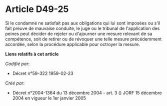 # Article D49-25

Si le condamné ne satisfait pas aux obligations qui lui sont imposées ou s'il fait preuve de mauvaise conduite, le juge ou le
tribunal de l'application des peines peut décider de rejeter ou d'ajourner une mesure relevant de sa compétence, soit de
retirer ou de révoquer une telle mesure précédemment accordée, selon la procédure applicable pour octroyer la mesure.

**Liens relatifs à cet article**

_Codifié par_:

  - Décret n°59-322 1959-02-23

_Créé par_:

  - Décret n°2004-1364 du 13 décembre 2004 - art. 3 () JORF 15 décembre 2004 en vigueur le 1er janvier 2005
